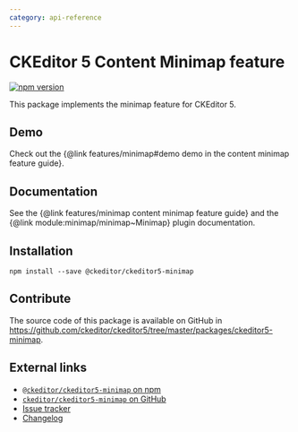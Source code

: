 ```yaml
---
category: api-reference
---
```


# CKEditor 5 Content Minimap feature

[![npm version](https://badge.fury.io/js/%40ckeditor%2Fckeditor5-minimap.svg)](https://www.npmjs.com/package/@ckeditor/ckeditor5-minimap)

This package implements the minimap feature for CKEditor 5.

## Demo

Check out the {@link features/minimap#demo demo in the content minimap feature guide}.

## Documentation

See the {@link features/minimap content minimap feature guide} and the {@link module:minimap/minimap~Minimap} plugin documentation.

## Installation

```
npm install --save @ckeditor/ckeditor5-minimap
```

## Contribute

The source code of this package is available on GitHub in https://github.com/ckeditor/ckeditor5/tree/master/packages/ckeditor5-minimap.

## External links

* [`@ckeditor/ckeditor5-minimap` on npm](https://www.npmjs.com/package/@ckeditor/ckeditor5-minimap)
* [`ckeditor/ckeditor5-minimap` on GitHub](https://github.com/ckeditor/ckeditor5/tree/master/packages/ckeditor5-minimap)
* [Issue tracker](https://github.com/ckeditor/ckeditor5/issues)
* [Changelog](https://github.com/ckeditor/ckeditor5/blob/master/CHANGELOG.md)
